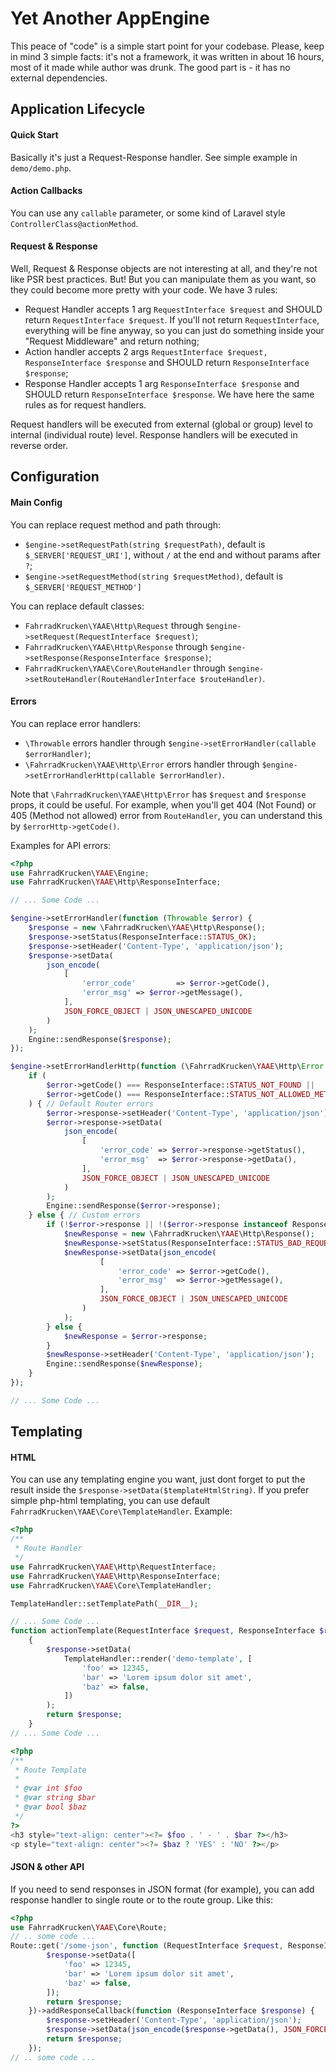 # Yet Another AppEngine

This peace of "code" is a simple start 
 point for your codebase. Please, keep in mind 3 simple facts: it's not a 
 framework, it was written in about 16 hours, most of it made while author 
 was drunk. The good part is - it has no external dependencies.
 
## Application Lifecycle

#### Quick Start

Basically it's just a Request-Response handler.
See simple example in `demo/demo.php`. 
  
#### Action Callbacks

You can use any `callable` parameter, or some kind of Laravel style `ControllerClass@actionMethod`.
  
#### Request & Response 

Well, Request & Response objects are not interesting at all, and they're not like
PSR best practices. But! But you can manipulate them as you want, so they could
become more pretty with your code. We have 3 rules:
* Request Handler accepts 1 arg `RequestInterface $request` and SHOULD return
`RequestInterface $request`. If you'll not return `RequestInterface`, everything will be fine 
anyway, so you can just do something inside your "Request Middleware" and return nothing;
* Action handler accepts 2 args `RequestInterface $request, ResponseInterface $response` and 
SHOULD return `ResponseInterface $response`;
* Response Handler accepts 1 arg `ResponseInterface $response` and SHOULD return
 `ResponseInterface $response`. We have here the same rules as for request handlers.
 
 Request handlers will be executed from external (global or group) level to internal 
 (individual route) level. Response handlers will be executed in reverse order.
 
## Configuration
 
#### Main Config

You can replace request method and path through:
* `$engine->setRequestPath(string $requestPath)`, default is `$_SERVER['REQUEST_URI']`, 
without `/` at the end and without params after `?`;
* `$engine->setRequestMethod(string $requestMethod)`, default is `$_SERVER['REQUEST_METHOD']`

You can replace default classes:
* `FahrradKrucken\YAAE\Http\Request` through `$engine->setRequest(RequestInterface $request)`;
* `FahrradKrucken\YAAE\Http\Response` through `$engine->setResponse(ResponseInterface $response)`; 
* `FahrradKrucken\YAAE\Core\RouteHandler` through `$engine->setRouteHandler(RouteHandlerInterface $routeHandler)`.

#### Errors

You can replace error handlers:
* `\Throwable` errors handler through `$engine->setErrorHandler(callable $errorHandler)`;
* `\FahrradKrucken\YAAE\Http\Error` errors handler through `$engine->setErrorHandlerHttp(callable $errorHandler)`.

Note that `\FahrradKrucken\YAAE\Http\Error` has `$request` and `$response` props, it could be useful. 
For example, when you'll get 404 (Not Found) or 405 (Method not allowed) error from `RouteHandler`, 
you can understand this by `$errorHttp->getCode()`.

Examples for API errors:
```php
<?php
use FahrradKrucken\YAAE\Engine;
use FahrradKrucken\YAAE\Http\ResponseInterface;

// ... Some Code ...

$engine->setErrorHandler(function (Throwable $error) {
    $response = new \FahrradKrucken\YAAE\Http\Response();
    $response->setStatus(ResponseInterface::STATUS_OK);
    $response->setHeader('Content-Type', 'application/json');
    $response->setData(
        json_encode(
            [
                'error_code'         => $error->getCode(),
                'error_msg' => $error->getMessage(),
            ],
            JSON_FORCE_OBJECT | JSON_UNESCAPED_UNICODE
        )
    );
    Engine::sendResponse($response);
});

$engine->setErrorHandlerHttp(function (\FahrradKrucken\YAAE\Http\Error $error) {
    if (
        $error->getCode() === ResponseInterface::STATUS_NOT_FOUND ||
        $error->getCode() === ResponseInterface::STATUS_NOT_ALLOWED_METHOD
    ) { // Default Router errors
        $error->response->setHeader('Content-Type', 'application/json');
        $error->response->setData(
            json_encode(
                [
                    'error_code' => $error->response->getStatus(),
                    'error_msg'  => $error->response->getData(),
                ],
                JSON_FORCE_OBJECT | JSON_UNESCAPED_UNICODE
            )
        );
        Engine::sendResponse($error->response);
    } else { // Custom errors
        if (!$error->response || !($error->response instanceof ResponseInterface)) {
            $newResponse = new \FahrradKrucken\YAAE\Http\Response();
            $newResponse->setStatus(ResponseInterface::STATUS_BAD_REQUEST);
            $newResponse->setData(json_encode(
                    [
                        'error_code' => $error->getCode(),
                        'error_msg'  => $error->getMessage(),
                    ],
                    JSON_FORCE_OBJECT | JSON_UNESCAPED_UNICODE
                )
            );
        } else {
            $newResponse = $error->response;
        }
        $newResponse->setHeader('Content-Type', 'application/json');
        Engine::sendResponse($newResponse);
    }
});

// ... Some Code ...

```

## Templating

#### HTML

You can use any templating engine you want, just dont forget to put the result 
inside the `$response->setData($templateHtmlString)`. If you prefer simple 
php-html templating, you can use default `FahrradKrucken\YAAE\Core\TemplateHandler`.
Example:
```php
<?php
/**
 * Route Handler 
 */
use FahrradKrucken\YAAE\Http\RequestInterface;
use FahrradKrucken\YAAE\Http\ResponseInterface;
use FahrradKrucken\YAAE\Core\TemplateHandler;

TemplateHandler::setTemplatePath(__DIR__);

// ... Some Code ...
function actionTemplate(RequestInterface $request, ResponseInterface $response)
    {
        $response->setData(
            TemplateHandler::render('demo-template', [
                'foo' => 12345,
                'bar' => 'Lorem ipsum dolor sit amet',
                'baz' => false,
            ])
        );
        return $response;
    }
// ... Some Code ...
```

```php
<?php
/**
 * Route Template
 * 
 * @var int $foo
 * @var string $bar
 * @var bool $baz
 */
?>
<h3 style="text-align: center"><?= $foo . ' - ' . $bar ?></h3>
<p style="text-align: center"><?= $baz ? 'YES' : 'NO' ?></p>
```

#### JSON & other API

If you need to send responses in JSON format (for example), you can add response 
handler to single route or to the route group. Like this:

```php
<?php
use FahrradKrucken\YAAE\Core\Route;
// .. some code ...
Route::get('/some-json', function (RequestInterface $request, ResponseInterface $response) {
        $response->setData([
            'foo' => 12345,
            'bar' => 'Lorem ipsum dolor sit amet',
            'baz' => false,
        ]);
        return $response;
    })->addResponseCallback(function (ResponseInterface $response) {
        $response->setHeader('Content-Type', 'application/json');
        $response->setData(json_encode($response->getData(), JSON_FORCE_OBJECT | JSON_UNESCAPED_UNICODE));
        return $response;
    });
// .. some code ...
``` 